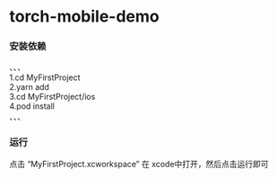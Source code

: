 # torch-mobile-demo

### 安装依赖
、、、   
1.cd MyFirstProject    
2.yarn add     
3.cd MyFirstProject/ios     
4.pod install    
、、、    

### 运行
点击 “MyFirstProject.xcworkspace” 在 xcode中打开，然后点击运行即可 


